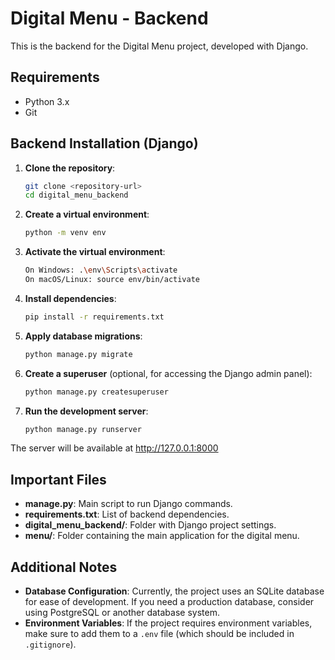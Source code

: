# Digital Menu - Backend

This is the backend for the Digital Menu project, developed with Django.

## Requirements

- Python 3.x
- Git

## Backend Installation (Django)

1. **Clone the repository**:
   ```bash
   git clone <repository-url>
   cd digital_menu_backend

2. **Create a virtual environment**:
   ```bash
   python -m venv env

3. **Activate the virtual environment**:
   ```bash
   On Windows: .\env\Scripts\activate
   On macOS/Linux: source env/bin/activate

5. **Install dependencies**:
   ```bash
   pip install -r requirements.txt
   
6. **Apply database migrations**:
   ```bash
   python manage.py migrate

7. **Create a superuser** (optional, for accessing the Django admin panel):
   ```bash
   python manage.py createsuperuser

8. **Run the development server**:
   ```bash
   python manage.py runserver

The server will be available at http://127.0.0.1:8000


## Important Files

- **manage.py**: Main script to run Django commands.
- **requirements.txt**: List of backend dependencies.
- **digital_menu_backend/**: Folder with Django project settings.
- **menu/**: Folder containing the main application for the digital menu.


## Additional Notes

- **Database Configuration**: Currently, the project uses an SQLite database for ease of development. If you need a production database, consider using PostgreSQL or another database system.
- **Environment Variables**: If the project requires environment variables, make sure to add them to a `.env` file (which should be included in `.gitignore`).
